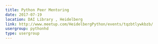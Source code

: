 ```yaml
---
title: Python Peer Mentoring
date: 2017-07-19
location: DAI Library , Heidelberg
link: http://www.meetup.com/HeidelbergPython/events/tqzbtlywkbzb/
usergroup: pythonhd
type: usergroup
---
```

